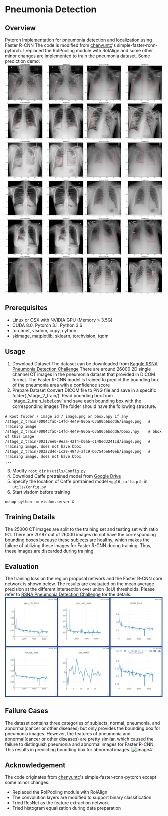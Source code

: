 # Pneumonia Detection

## Overview
Pytorch Implementation for pneumonia detection and localization using Faster R-CNN
The code is modified from [chenyuntc](https://github.com/chenyuntc/simple-faster-rcnn-pytorch)'s simple-faster-rcnn-pytorch.
I replaced the RoIPooling module with RoIAlign and some other minor changes are implemented to train the pneumonia dataset.
Some prediction demo:
![image1](https://github.com/limingwu8/Pneumonia-Detection/blob/master/images/TP.png)

## Prerequisites
* Linux or OSX with NVIDIA GPU (Memory > 3.5G)
* CUDA 8.0, Pytorch 3.1, Python 3.6
* torchnet, visdom, cupy, cython
* skimage, matplotlib, sklearn, torchvision, tqdm

## Usage
1. Download Dataset
The dataset can be downloaded from
[Kaggle RSNA Pneumonia Detection Challenge](https://www.kaggle.com/c/rsna-pneumonia-detection-challenge)
There are around 26000 2D single channel CT images in the pneumonia dataset that provided in DICOM format.
The Faster R-CNN model is trained to predict the bounding box of the pneumonia area with a confidence score
2. Prepare Dataset
Convert DICOM file to PNG file and save in a specific folder(./stage_2_train/).
Read bounding box from 'stage_2_train_label.csv' and save each bounding box with the corresponding images
The folder should have the following structure.

```
# Root folder / image id / image.png or bbox.npy if any
/stage_2_train/0004cfab-14fd-4e49-80ba-63a80b6bddd6/image.png   # Training image
/stage_2_train/0004cfab-14fd-4e49-80ba-63a80b6bddd6/bbox.npy    # bbox of this image
/stage_2_train/00313ee0-9eaa-42f4-b0ab-c148ed3241cd/image.png   # Training image, does not have bbox
/stage_2_train/00322d4d-1c29-4943-afc9-b6754be640eb/image.png   # Training image, does not have bbox
...
```
3. Modify `root_dir` in `utils/Config.py`
4. Download Caffe pretrained model from [Google Drive](https://drive.google.com/drive/folders/1xz1cRK3em0kGNuUBKUplW_r2xtkO63S7?usp=sharing)
5. Specify the location of Caffe pretrained model `vgg16_caffe.pth` in `utils/Config.py`
5. Start visdom before training
```
nohup python -m visdom.server &
```

## Training Details
The 25000 CT images are split to the training set and testing set with ratio 9:1. There are 20197 out of 26000 images do not have
the corresponding bounding boxes because these subjects are healthy, which makes the failure of utilizing these images
for Faster R-CNN during training. Thus, these images are discarded during training.

## Evaluation
The training loss on the region proposal network and the Faster R-CNN core network is shown below. The results are evaluated on the mean average precision at the different intersection over union (IoU) thresholds.
Please refer to [RSNA Pneumonia Detection Challenge](https://www.kaggle.com/c/rsna-pneumonia-detection-challenge#evaluation) for the details.
![image3](https://github.com/limingwu8/Pneumonia-Detection/blob/master/images/evaluation.png)

## Failure Cases
The dataset contains three categories of subjects, normal, pneumonia, and abnormal(cancer or other diseases) but only provides the bounding box for pneumonia images. However, the features of pneumonia and abnormal(cancer or other diseases)
are pretty similar, which caused the failure to distinguish pneumonia and abnormal images for Faster R-CNN. This results in
predicting bounding box for abnormal images.
![image4]()

## Acknowledgement
The code originates from [chenyuntc](https://github.com/chenyuntc/simple-faster-rcnn-pytorch)'s simple-faster-rcnn-pytorch except some minor changes:
* Replaced the RoIPooling module with RoIAlign
* The convolution layers are modified to support binary classification
* Tried ResNet as the feature extraction network
* Tried histogram equalization during data preparation